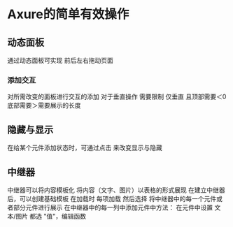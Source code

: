 # Axure的简单有效操作

## 动态面板

通过动态面板可实现 前后左右拖动页面

### 添加交互

对所需改变的面板进行交互的添加
对于垂直操作
需要限制 仅垂直 且顶部需要＜0 底部需要＞需要展示的长度

## 隐藏与显示

在给某个元件添加状态时，可通过点击 来改变显示与隐藏

## 中继器

中继器可以将内容模板化  将内容（文字、图片）以表格的形式展现
在建立中继器后，可以创建基础模板
在加载时 每项加载 然后选择 将中继器中的每一个元件或者部分元件进行展示
在中继器中的每一列中添加元件中方法：
在元件中设置 文本/图片  都选 "值"，编辑函数